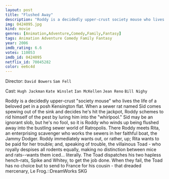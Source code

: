 ```yaml
---
layout: post
title: "Flushed Away"
description: "Roddy is a decidedly upper-crust society mouse who lives the life of a beloved pet in a posh Kensington flat. When a sewer rat named Sid comes spewing out of the sink and decides he's hit the jackpot, Roddy schemes to rid himself of the pest by luring him into the whirlpool. Sid may be an ignorant slob, but he's no fool, so it is Roddy who winds up being flushed away into the bustling sewer world of Ratropolis. There Roddy meets Rita, an enterprising scavenger who works the sewers in her faithful b.."
img: 0424095.jpg
kind: movie
genres: [Animation,Adventure,Comedy,Family,Fantasy]
tags: Animation Adventure Comedy Family Fantasy 
year: 2006
imdb_rating: 6.6
votes: 110053
imdb_id: 0424095
netflix_id: 70045282
color: ee6c4d
---
```

Director: `David Bowers` `Sam Fell`  

Cast: `Hugh Jackman` `Kate Winslet` `Ian McKellen` `Jean Reno` `Bill Nighy` 

Roddy is a decidedly upper-crust "society mouse" who lives the life of a beloved pet in a posh Kensington flat. When a sewer rat named Sid comes spewing out of the sink and decides he's hit the jackpot, Roddy schemes to rid himself of the pest by luring him into the "whirlpool." Sid may be an ignorant slob, but he's no fool, so it is Roddy who winds up being flushed away into the bustling sewer world of Ratropolis. There Roddy meets Rita, an enterprising scavenger who works the sewers in her faithful boat, the Jammy Dodger. Roddy immediately wants out, or rather, up; Rita wants to be paid for her trouble; and, speaking of trouble, the villainous Toad - who royally despises all rodents equally, making no distinction between mice and rats--wants them iced... literally. The Toad dispatches his two hapless hench-rats, Spike and Whitey, to get the job done. When they fail, the Toad has no choice but to send to France for his cousin - that dreaded mercenary, Le Frog.::DreamWorks SKG